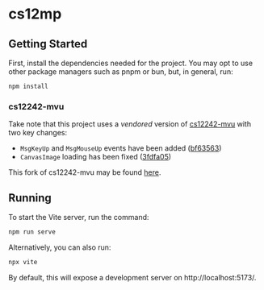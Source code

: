 # cs12mp


## Getting Started
First, install the dependencies needed for the project. You may opt to
use other package managers such as pnpm or bun, but, in general, run:
```
npm install
```

### cs12242-mvu
Take note that this project uses a *vendored* version of 
[cs12242-mvu](https://github.com/UPD-CS12-242/cs12242-mvu) with two
key changes:
+ `MsgKeyUp` and `MsgMouseUp` events have been added
  ([bf63563](https://github.com/louie-github/cs12242-mvu/commit/bf63563b9c35bb8c8eaf06fdd55b305d1f7702e7))
+ `CanvasImage` loading has been fixed
  ([3fdfa05](https://github.com/louie-github/cs12242-mvu/commit/3fdfa05b7974a09ac5085d1d9884a9331e5324a0))

This fork of cs12242-mvu may be found [here](https://github.com/louie-github/cs12242-mvu).

## Running
To start the Vite server, run the command:
```bash
npm run serve
```

Alternatively, you can also run:
```bash
npx vite
```

By default, this will expose a development server on http://localhost:5173/.